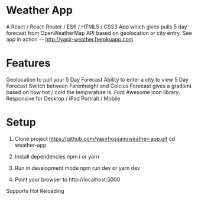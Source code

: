 # Weather App
A React / React-Router / ES6 / HTML5 / CSS3 App which gives pulls 5 day forecast from OpenWeatherMap API based on geolocation or city entry.
See app in action -- http://yasir-weather.herokuapp.com

# Features
Geolocation to pull your 5 Day Forecast
Ability to enter a city to view 5 Day Forecast
Switch between Farenheight and Celcius
Forecast gives a gradient based on how hot / cold the temperature is.
Font Awesome icon library.
Responsive for Desktop / iPad Portrait / Mobile

# Setup
1. Clone project
https://github.com/yasirhossain/weather-app.git
cd weather-app

2. Install dependencies
npm i
or
yarn

3. Run in development mode
npm run dev
or
yarn dev

4. Point your browser to http://localhost:5000

Supports Hot Reloading
